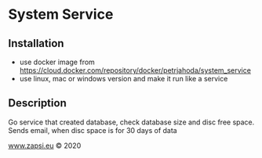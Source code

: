 # System Service

## Installation
* use docker image from https://cloud.docker.com/repository/docker/petrjahoda/system_service
* use linux, mac or windows version and make it run like a service

## Description
Go service that created database, check database size and disc free space. Sends email, when disc space is for 30 days of data
    
www.zapsi.eu © 2020
